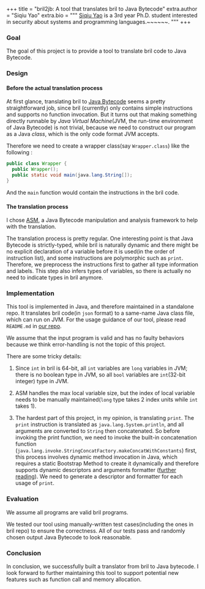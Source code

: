 +++
title = "bril2jb: A tool that translates bril to Java Bytecode"
extra.author = "Siqiu Yao"
extra.bio = """
  [Siqiu Yao](http://www.cs.cornell.edu/~yaosiqiu/) is a 3rd year Ph.D. student interested in security about systems and programming languages.~~~~~~.
"""
+++

### Goal
The goal of this project is to provide a tool to translate bril code to Java Bytecode.

### Design
#### Before the actual translation process
At first glance, translating bril to [Java Bytecode](https://en.wikipedia.org/wiki/Java_bytecode) seems a 
pretty straightforward job, since bril (currently) only contains simple instructions and supports no function invocation.
But it turns out that making something directly runnable by *Java Virtual Machine*(JVM, the run-time environment of Java Bytecode)
is not trivial, because we need to construct our program as a Java *class*, 
which is the only code format JVM accepts.

Therefore we need to create a wrapper class(say `Wrapper.class`) like the following :
```JAVA
public class Wrapper {
  public Wrapper();
  public static void main(java.lang.String[]);
}
```
And the `main` function would contain the instructions in the bril code.

#### The translation process
I chose [ASM](https://asm.ow2.io), a Java Bytecode manipulation and analysis framework to help with the translation.

The translation process is pretty regular. One interesting point is that Java Bytecode is strictly-typed, 
while bril is naturally dynamic and 
there might be no explicit declaration of a variable before it is used(in the order of instruction list),
and some instructions are polymorphic such as `print`.
Therefore, we preprocess the instructions first to gather all type information and labels.
This step also infers types of variables, so there is actually no need to indicate types in bril anymore.
  

### Implementation
This tool is implemented in Java, and therefore maintained in a standalone repo. It translates bril code(in `json` format) to 
a same-name Java class file, which can run on JVM. 
For the usage guidance of our tool, please read `README.md` in [our repo](https://github.com/Neroysq/bril2jb).

We assume that the input program is valid and has no faulty behaviors 
because we think error-handling is not the topic of this project.   

There are some tricky details:

1. Since `int` in bril is 64-bit, all `int` variables are `long` variables in JVM; 
there is no boolean type in JVM, so all `bool` variables are `int`(32-bit integer) type in JVM.

2. ASM handles the max local variable size,
 but the index of local variable needs to be manually maintained(`long` type takes 2 index units while `int` takes 1). 
 
3. The hardest part of this project, in my opinion, is translating `print`. 
The `print` instruction is translated as `java.lang.System.println`, 
and all arguments are converted to `String` then concatenated. 
So before invoking the print function, we need to invoke the built-in concatenation function (`java.lang.invoke.StringConcatFactory.makeConcatWithConstants​`) first,
this process involves dynamic method invocation in Java, 
which requires a static Bootstrap Method to create it dynamically and 
therefore supports dynamic descriptors and arguments formatter 
([further reading](https://www.guardsquare.com/en/blog/string-concatenation-java-9-untangling-invokedynamic)).
We need to generate a descriptor and formatter for each usage of `print`.

### Evaluation
We assume all programs are valid bril programs.

We tested our tool using manually-written test cases(including the ones in bril repo) to ensure the correctness.
All of our tests pass and randomly chosen output Java Bytecode to look reasonable.

### Conclusion
In conclusion, we successfully built a translator from bril to Java bytecode. 
I look forward to further maintaining this tool to support potential new features 
such as function call and memory allocation.
